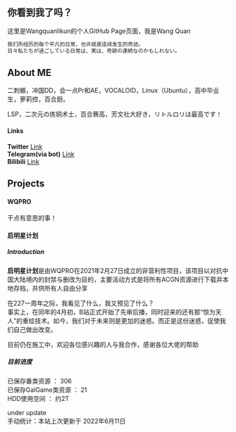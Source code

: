 ## **你看到我了吗？**

这里是Wangquanlikun的个人GitHub Page页面，我是Wang Quan

```markdown
我们所经历的每个平凡的日常，也许就是连续发生的奇迹。  
日々私たちが過ごしている日常は、実は、奇跡の連続なのかもしれない。  
```
## About ME

二刺螈，冲国DD，会一点Pr和AE，VOCALOID，Linux（Ubuntu），高中毕业生，萝莉控，百合厨。  
  
LSP，二次元の炼铜术士，百合赛高，芳文社大好き，リトルロリは最高です！

#### Links
**Twitter** [Link](https://twitter.com/wangquanlikun)   
**Telegram(via bot)** [Link](https://t.me/ddbot_wangquan_bot)   
**Bilibili** [Link](https://space.bilibili.com/346699824)   

## Projects

#### **WQPRO**

干点有意思的事！

#### **启明星计划**

##### Introduction

**启明星计划**是由WQPRO在2021年2月27日成立的非营利性项目，该项目以对抗中国大陆境内的封禁与删改为目的，主要活动方式是将所有ACGN资源进行下载并本地存档，并供所有人自由分享

在227一周年之际，我看见了什么，我又预见了什么？  
事实上，在同年的4月初，B站正式开始了先审后播，同时迎来的还有那“惊为天人”的重绘技术。如今，我们对于未来则是更加的迷惑。而正是这份迷惑，促使我们自己做出改变。

  
  
目前仍在施工中，欢迎各位感兴趣的人与我合作，感谢各位大佬的帮助

##### **目前进度**  
已保存番类资源 ： 306  
已保存GalGame类资源 ： 21  
HDD使用空间 ： 约2T  

under update  
手动统计：本站上次更新于 2022年6月11日

